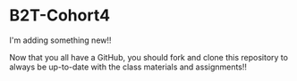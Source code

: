 # B2T-Cohort4
I'm adding something new!!

Now that you all have a GitHub, you should fork and clone this repository to always be up-to-date with the class materials and assignments!!
